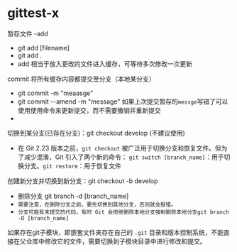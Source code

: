 # gittest-x

暂存文件 -add

* git add  [filename]
* git add .
* add 相当于放入更改的文件进入缓存，可等待多次修改一次更新

commit 将所有缓存内容都提交至分支（本地某分支）

* git commit -m "meaasge"
* git commit --amend -m "message"    如果上次提交暂存的`messge`写错了可以使用使用命令来更新提交，而不需要撤销并重新提交
*

切换到某分支(已存在分支)：git checkout develop  (不建议使用)

* 在 Git 2.23 版本之前，`git checkout` 被广泛用于切换分支和恢复文件。但为了减少混淆，Git 引入了两个新的命令： `git switch [branch_name]`：用于切换分支。`git restore`：用于恢复文件

创建新分支并切换到新分支：git checkout -b develop

* 删除分支 git branch -d  [branch_name]
* `需要注意，在删除分支之前，要先切换到其他分支，否则就会报错。`
* `分支可能有未提交的代码，有时 Git 会拒绝删除本地分支强制删除本地分支git branch -D [branch_name]`

如果存在git子模块，即嵌套文件夹存在自己的 `.git` 目录和版本控制系统，不能直接在父仓库中修改它的文件，需要切换到子模块目录中进行修改和提交。
